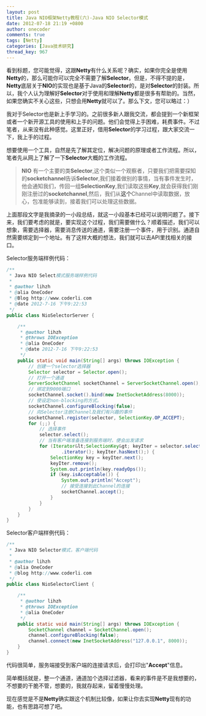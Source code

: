 ```yaml
---
layout: post
title: Java NIO框架Netty教程(六)-Java NIO Selector模式
date: 2012-07-18 21:19 +0800
author: onecoder
comments: true
tags: [Netty]
categories: [Java技术研究]
thread_key: 967
---
```

看到标题，您可能觉得，这跟**Netty**有什么关系呢？确实，如果你完全是使用**Netty**的，那么可能你可以完全不需要了解**Selector**。但是，不得不提的是，**Netty**底层关于**NIO**的实现也是基于Java的**Selector**的，是对**Selector**的封装。所以，我个人认为理解好**Selector**对于使用和理解**Netty**都是很多有帮助的。当然，如果您确实不关心这些，只想会用**Netty**就可以了。那么下文，您可以略过：）

我对于Selector也是新上手学习的。之前很多新人跟我交流，都会提到一个新框架或者一个新开源工具的使用和上手的问题。他们会觉得上手困难，耗费事件。不过笔者，从来没有此种感觉。这里正好，借用**Selector**的学习过程，跟大家交流一下，我上手的过程。	

想要使用一个工具，自然是先了解其定位，解决问题的原理或者工作流程。所以，笔者先从网上了解了一下**Selector**大概的工作流程。

> **NIO** 有一个主要的类**Selector**,这个类似一个观察者，只要我们把需要探知的**socketchannel**告诉**Selector**,我们接着做别的事情，当有事件发生时，他会通知我们，传回一组**SelectionKey**,我们读取这些**Key**,就会获得我们刚刚注册过的**socketchannel**,然后，我们从**这个**Channel中读取数据，放心，包准能够读到，接着我们可以处理这些数据。

上面那段文字是我摘录的一小段总结，就这一小段基本已经可以说明问题了。接下来，我们要考虑的就是，要实现这个过程，我们需要做什么？顺着描述，我们可以想象，需要选择器，需要消息传送的通道，需要注册一个事件，用于识别。通道自然需要绑定到一个地址。有了这样大概的想法，我们就可以去API里找相关的接口。
	
Selector服务端样例代码：

```java	
/**
 * Java NIO Select模式服务端样例代码
 * 
 * @author lihzh
 * @alia OneCoder
 * @Blog http://www.coderli.com
 * @date 2012-7-16 下午9:22:53
 */
public class NioSelectorServer {

	/**
	 * @author lihzh
	 * @throws IOException
	 * @alia OneCoder
	 * @date 2012-7-16 下午9:22:53
	 */
	public static void main(String[] args) throws IOException {
		// 创建一个selector选择器
		Selector selector = Selector.open();
		// 打开一个通道
		ServerSocketChannel socketChannel = ServerSocketChannel.open();
		// 绑定到9000端口
		socketChannel.socket().bind(new InetSocketAddress(8000));
		// 使设定non-blocking的方式。
		socketChannel.configureBlocking(false);
		// 向Selector注册Channel及我们有兴趣的事件
		socketChannel.register(selector, SelectionKey.OP_ACCEPT);
		for (;;) {
			// 选择事件
			selector.select();
			// 当有客户端准备连接到服务端时，便会出发请求
			for (Iterator&lt;SelectionKey&gt; keyIter = selector.selectedKeys()
					.iterator(); keyIter.hasNext();) {
				SelectionKey key = keyIter.next();
				keyIter.remove();
				System.out.println(key.readyOps());
				if (key.isAcceptable()) {
					System.out.println("Accept");
					// 接受连接到此Channel的连接
					socketChannel.accept();
				}
			}
		}
	}
}
```

Selector客户端样例代码：

```java
/**
 * Java NIO Selector模式，客户端代码
 * 
 * @author lihzh
 * @alia OneCoder
 * @blog http://www.coderli.com
 */
public class NioSelectorClient {

	/**
	 * @author lihzh
	 * @throws IOException 
	 * @alia OneCoder
	 */
	public static void main(String[] args) throws IOException {
		SocketChannel channel = SocketChannel.open();
		channel.configureBlocking(false);
		channel.connect(new InetSocketAddress("127.0.0.1", 8000));
	}
}
```

代码很简单，服务端接受到客户端的连接请求后，会打印出"**Accept**"信息。

简单概括就是，整一个通道，通道加个选择过滤器，看来的事件是不是我想要的，不想要的干脆不管，想要的，我就存起来，留着慢慢处理。

现在感觉是不是**Netty**确实跟这个机制比较像，如果让你去实现**Netty**现有的功能，也有思路可想了吧。
